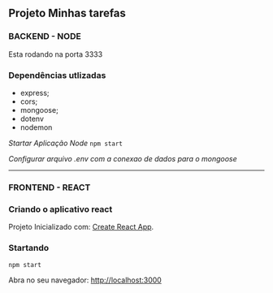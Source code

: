 ## Projeto Minhas tarefas

### BACKEND - NODE

Esta rodando na porta 3333

### Dependências utlizadas
- express;
- cors;
- mongoose;
- dotenv
- nodemon

*Startar Aplicação Node*
`npm start`   

*Configurar arquivo .env com a conexao de dados para o mongoose*

--------------------------------------------------------------------------------
### FRONTEND - REACT

### Criando o aplicativo react

Projeto Inicializado com: [Create React App](https://github.com/facebook/create-react-app).

### Startando

`npm start`

Abra no seu navegador: [http://localhost:3000](http://localhost:3000) 

